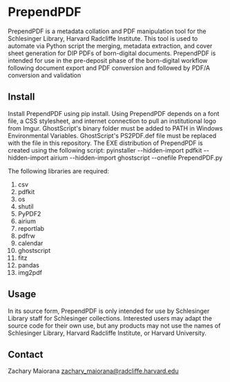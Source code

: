 # PrependPDF

PrependPDF is a metadata collation and PDF manipulation tool for the Schlesinger Library, Harvard Radcliffe Institute. This tool is used to automate via Python script the merging, metadata extraction, and cover sheet generation for DIP PDFs of born-digital documents. PrependPDF is intended for use in the pre-deposit phase of the born-digital workflow following document export and PDF conversion and followed by PDF/A conversion and validation

## Install

Install PrependPDF using pip install. Using PrependPDF depends on a font file, a CSS stylesheet, and internet connection to pull an institutional logo from Imgur. GhostScript's binary folder must be added to PATH in Windows Environmental Variables. GhostScript's PS2PDF.def file must be replaced with the file in this repository. The EXE distribution of PrependPDF is created using the following script:
pyinstaller --hidden-import pdfkit --hidden-import airium --hidden-import ghostscript --onefile PrependPDF<span>.p</span>y

The following libraries are required:
1. csv
2. pdfkit
3. os
4. shutil
5. PyPDF2
6. airium
7. reportlab
8. pdfrw
9. calendar
10. ghostscript
11. fitz
12. pandas
13. img2pdf

## Usage

In its source form, PrependPDF is only intended for use by Schlesinger Library staff for Schlesinger collections. Interested users may adapt the source code for their own use, but any products may not use the names of Schlesinger Library, Harvard Radcliffe Institute, or Harvard University.

## Contact

Zachary Maiorana
zachary_maiorana@radcliffe.harvard.edu
